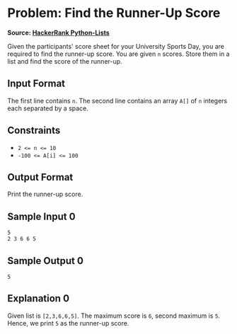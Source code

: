# Problem: Find the Runner-Up Score

**Source: [HackerRank Python-Lists](https://www.hackerrank.com/challenges/find-second-maximum-number-in-a-list/problem)**

Given the participants' score sheet for your University Sports Day, you are required to find the runner-up score. You are given `n` scores. Store them in a list and find the score of the runner-up.

## Input Format

The first line contains `n`. The second line contains an array `A[]` of `n` integers each separated by a space.

## Constraints

- `2 <= n <= 10`
- `-100 <= A[i] <= 100`

## Output Format

Print the runner-up score.

## Sample Input 0

```text
5
2 3 6 6 5
```

## Sample Output 0

```text
5
```

## Explanation 0

Given list is `[2,3,6,6,5]`. The maximum score is `6`, second maximum is `5`. Hence, we print `5` as the runner-up score.
